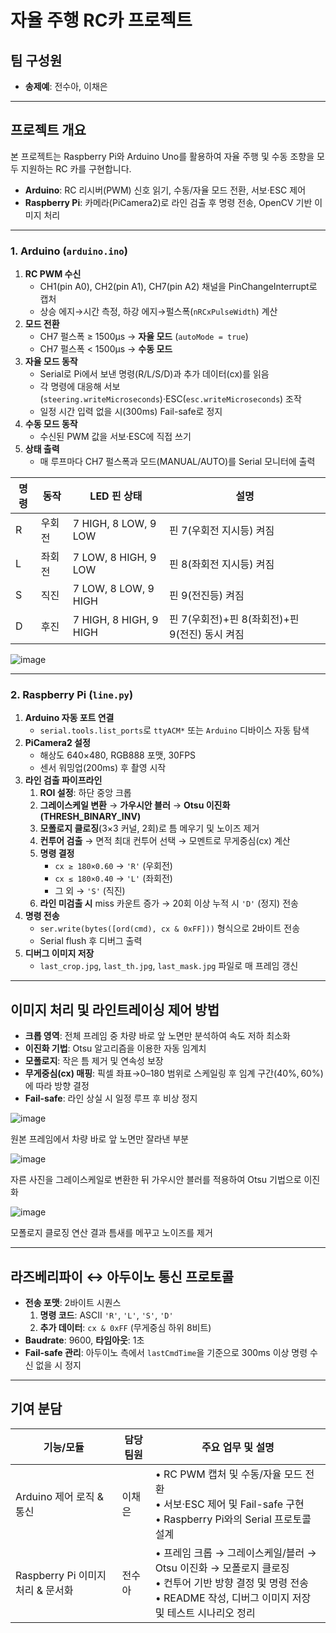 # 자율 주행 RC카 프로젝트

## 팀 구성원
- **송제예**: 전수아, 이채은

---

## 프로젝트 개요
본 프로젝트는 Raspberry Pi와 Arduino Uno를 활용하여 자율 주행 및 수동 조향을 모두 지원하는 RC 카를 구현합니다.  
- **Arduino**: RC 리시버(PWM) 신호 읽기, 수동/자율 모드 전환, 서보·ESC 제어  
- **Raspberry Pi**: 카메라(PiCamera2)로 라인 검출 후 명령 전송, OpenCV 기반 이미지 처리  

---

### 1. Arduino (`arduino.ino`)
1. **RC PWM 수신**  
   - CH1(pin A0), CH2(pin A1), CH7(pin A2) 채널을 PinChangeInterrupt로 캡처  
   - 상승 에지→시간 측정, 하강 에지→펄스폭(`nRCxPulseWidth`) 계산  
2. **모드 전환**  
   - CH7 펄스폭 ≥ 1500µs → **자율 모드** (`autoMode = true`)  
   - CH7 펄스폭 < 1500µs → **수동 모드**  
3. **자율 모드 동작**  
   - Serial로 Pi에서 보낸 명령(R/L/S/D)과 추가 데이터(cx)를 읽음  
   - 각 명령에 대응해 서보(`steering.writeMicroseconds`)·ESC(`esc.writeMicroseconds`) 조작  
   - 일정 시간 입력 없을 시(300ms) Fail-safe로 정지  
4. **수동 모드 동작**  
   - 수신된 PWM 값을 서보·ESC에 직접 쓰기  
5. **상태 출력**  
   - 매 루프마다 CH7 펄스폭과 모드(MANUAL/AUTO)를 Serial 모니터에 출력

| 명령 | 동작           | LED 핀 상태         | 설명                           |
|------|----------------|---------------------|--------------------------------|
| R    | 우회전         | 7 HIGH, 8 LOW, 9 LOW  | 핀 7(우회전 지시등) 켜짐        |
| L    | 좌회전         | 7 LOW, 8 HIGH, 9 LOW  | 핀 8(좌회전 지시등) 켜짐        |
| S    | 직진           | 7 LOW, 8 LOW, 9 HIGH  | 핀 9(전진등) 켜짐              |
| D    | 후진            | 7 HIGH, 8 HIGH, 9 HIGH | 핀 7(우회전)+핀 8(좌회전)+핀 9(전진) 동시 켜짐 |

![image](https://github.com/user-attachments/assets/7643b38f-2658-41f9-b974-e0689f9f8751)


---

### 2. Raspberry Pi (`line.py`)
1. **Arduino 자동 포트 연결**  
   - `serial.tools.list_ports`로 `ttyACM*` 또는 `Arduino` 디바이스 자동 탐색  
2. **PiCamera2 설정**  
   - 해상도 640×480, RGB888 포맷, 30FPS  
   - 센서 워밍업(200ms) 후 촬영 시작  
3. **라인 검출 파이프라인**  
   1. **ROI 설정**: 하단 중앙 크롭  
   2. **그레이스케일 변환** → **가우시안 블러** → **Otsu 이진화(THRESH_BINARY_INV)**  
   3. **모폴로지 클로징**(3×3 커널, 2회)로 틈 메우기 및 노이즈 제거  
   4. **컨투어 검출** → 면적 최대 컨투어 선택 → 모멘트로 무게중심(cx) 계산  
   5. **명령 결정**  
      - `cx ≥ 180×0.60` → `'R'` (우회전)  
      - `cx ≤ 180×0.40` → `'L'` (좌회전)  
      - 그 외 → `'S'` (직진)  
   6. **라인 미검출 시** miss 카운트 증가 → 20회 이상 누적 시 `'D'` (정지) 전송  
4. **명령 전송**  
   - `ser.write(bytes([ord(cmd), cx & 0xFF]))` 형식으로 2바이트 전송  
   - Serial flush 후 디버그 출력  
5. **디버그 이미지 저장**  
   - `last_crop.jpg`, `last_th.jpg`, `last_mask.jpg` 파일로 매 프레임 갱신

---

## 이미지 처리 및 라인트레이싱 제어 방법
- **크롭 영역**: 전체 프레임 중 차량 바로 앞 노면만 분석하여 속도 저하 최소화  
- **이진화 기법**: Otsu 알고리즘을 이용한 자동 임계치  
- **모폴로지**: 작은 틈 제거 및 연속성 보장  
- **무게중심(cx) 매핑**: 픽셀 좌표→0–180 범위로 스케일링 후 임계 구간(40%, 60%)에 따라 방향 결정  
- **Fail-safe**: 라인 상실 시 일정 루프 후 비상 정지

![image](https://github.com/user-attachments/assets/b7192fcf-0756-48f1-9e34-a74a9d876dc7)

원본 프레임에서 차량 바로 앞 노면만 잘라낸 부분

![image](https://github.com/user-attachments/assets/255e9dc7-3665-4754-a3f7-89cdc227d9b5)

자른 사진을 그레이스케일로 변환한 뒤 가우시안 블러를 적용하여 Otsu 기법으로 이진화

![image](https://github.com/user-attachments/assets/013a882c-a7b2-41a3-b997-e287c59fcde9)

모폴로지 클로징 연산 결과
틈새를 메꾸고 노이즈를 제거



---

## 라즈베리파이 ↔ 아두이노 통신 프로토콜
- **전송 포맷**: 2바이트 시퀀스  
  1. **명령 코드**: ASCII `'R'`, `'L'`, `'S'`, `'D'`  
  2. **추가 데이터**: `cx & 0xFF` (무게중심 하위 8비트)  
- **Baudrate**: 9600, **타임아웃**: 1초  
- **Fail-safe 관리**: 아두이노 측에서 `lastCmdTime`을 기준으로 300ms 이상 명령 수신 없을 시 정지

---

## 기여 분담

| 기능/모듈                 | 담당 팀원   | 주요 업무 및 설명                                                |
|---------------------------|------------|-----------------------------------------------------------------|
| Arduino 제어 로직 & 통신  | 이채은    | • RC PWM 캡처 및 수동/자율 모드 전환<br>• 서보·ESC 제어 및 Fail-safe 구현<br>• Raspberry Pi와의 Serial 프로토콜 설계 |
| Raspberry Pi 이미지 처리 & 문서화 | 전수아     | • 프레임 크롭 → 그레이스케일/블러 → Otsu 이진화 → 모폴로지 클로징<br>• 컨투어 기반 방향 결정 및 명령 전송<br>• README 작성, 디버그 이미지 저장 및 테스트 시나리오 정리 |

